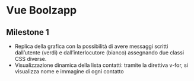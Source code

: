 # Vue Boolzapp

## Milestone 1
- Replica della grafica con la possibilità di avere messaggi scritti dall’utente (verdi) e dall’interlocutore (bianco) assegnando due classi CSS diverse.
- Visualizzazione dinamica della lista contatti: tramite la direttiva v-for, si visualizza nome e immagine di ogni contatto
